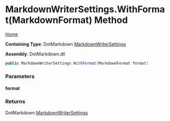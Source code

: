 <a name="_top"></a>

# MarkdownWriterSettings\.WithFormat\(MarkdownFormat\) Method

[Home](../../../README.md#_top)

**Containing Type**: DotMarkdown\.[MarkdownWriterSettings](../README.md#_top)

**Assembly**: DotMarkdown\.dll

```csharp
public MarkdownWriterSettings WithFormat(MarkdownFormat format)
```

### Parameters

#### format

### Returns

DotMarkdown\.[MarkdownWriterSettings](../README.md#_top)

